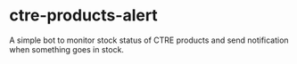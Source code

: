 # ctre-products-alert
A simple bot to monitor stock status of CTRE products and send notification when something goes in stock.
